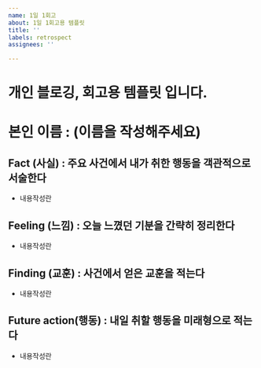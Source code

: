 ```yaml
---
name: 1일 1회고
about: 1일 1회고용 템플릿
title: ''
labels: retrospect
assignees: ''

---
```


# 개인 블로깅, 회고용 템플릿 입니다.

# 본인 이름 :  (이름을 작성해주세요)

## Fact (사실) : 주요 사건에서 내가 취한 행동을 객관적으로 서술한다
- 내용작성란
## Feeling (느낌) : 오늘 느꼈던 기분을 간략히 정리한다
- 내용작성란
## Finding (교훈) : 사건에서 얻은 교훈을 적는다
- 내용작성란
## Future action(행동) : 내일 취할 행동을 미래형으로 적는다
- 내용작성란
